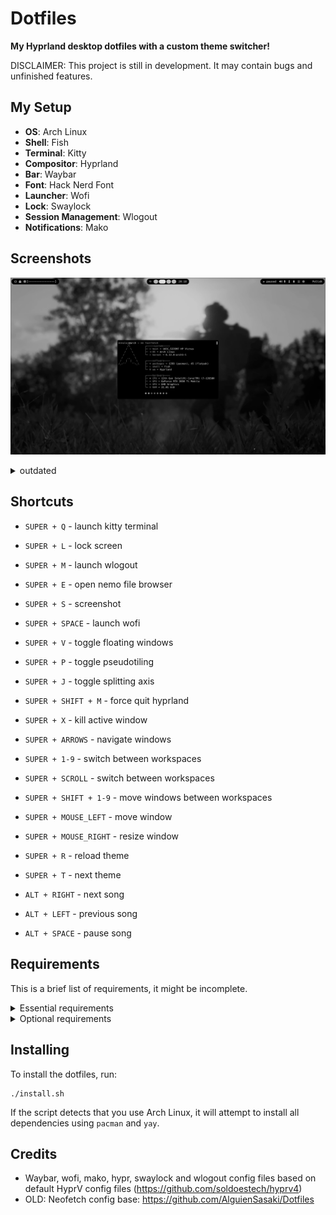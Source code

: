 # Dotfiles

**My Hyprland desktop dotfiles with a custom theme switcher!**


DISCLAIMER: This project is still in development. It may contain bugs and unfinished features.


## My Setup

* **OS**: Arch Linux
* **Shell**: Fish
* **Terminal**: Kitty
* **Compositor**: Hyprland
* **Bar**: Waybar
* **Font**: Hack Nerd Font
* **Launcher**: Wofi
* **Lock**: Swaylock
* **Session Management**: Wlogout
* **Notifications**: Mako


## Screenshots

![Screenshot](https://github.com/tpaau-17DB/Dotfiles/blob/main/screenshots/overlord-screen.png?raw=true)

<details>
<summary>outdated</summary>

![Coding Setup](https://github.com/tpaau-17DB/Dotfiles/blob/main/screenshots/nvim-setup.png?raw=true)
Neovim Setup


![Fastfetch](https://github.com/tpaau-17DB/Dotfiles/blob/main/screenshots/fastfetch-config.png?raw=true)
Fastfetch
</details>


## Shortcuts

* `SUPER + Q` - launch kitty terminal
* `SUPER + L` - lock screen
* `SUPER + M` - launch wlogout
* `SUPER + E` - open nemo file browser
* `SUPER + S` - screenshot
* `SUPER + SPACE` - launch wofi
* `SUPER + V` - toggle floating windows
* `SUPER + P` - toggle pseudotiling
* `SUPER + J` - toggle splitting axis
* `SUPER + SHIFT + M` - force quit hyprland
* `SUPER + X` - kill active window
* `SUPER + ARROWS` - navigate windows
* `SUPER + 1-9` - switch between workspaces
* `SUPER + SCROLL` - switch between workspaces
* `SUPER + SHIFT + 1-9` - move windows between workspaces
* `SUPER + MOUSE_LEFT` - move window
* `SUPER + MOUSE_RIGHT` - resize window

* `SUPER + R` - reload theme
* `SUPER + T` - next theme
* `ALT + RIGHT` - next song
* `ALT + LEFT` - previous song
* `ALT + SPACE` - pause song


## Requirements

This is a brief list of requirements, it might be incomplete.

<details>
<summary>Essential requirements</summary>

* hyprland
* kitty
* waybar
* mako
* swaylock-effects
* wofi
* hyprpaper
* playerctl
* libnotify
* python3
* python-psutil
* wl-clipboard
</details>

<details>
<summary>Optional requirements</summary>

* neovim
* fastfetch
* fish
* grim
* nerd-fonts
</details>


## Installing

To install the dotfiles, run:
```
./install.sh
```

If the script detects that you use Arch Linux,
it will attempt to install all dependencies using
`pacman` and `yay`.


## Credits

* Waybar, wofi, mako, hypr, swaylock and wlogout config files based on default HyprV config files (https://github.com/soldoestech/hyprv4)
* OLD: Neofetch config base: https://github.com/AlguienSasaki/Dotfiles
